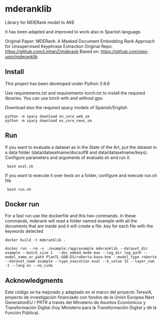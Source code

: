 # mderanklib

Library for MDERank model to AKE

It has been adapted and improved to work also in Spanish language. 

Original Paper: MDERank: A Masked Document Embedding Rank Approach for Unsupervised Keyphrase Extraction
Original Repo: https://github.com/LinhanZ/mderank
Based on: https://github.com/oeg-upm/mderanklib





## Install

This project has been developed under Python 3.9.6

Use requirements.txt and requirements-torch.txt to install the required libraries. You can use torch with and without gpu

Download also the required spacy models of Spanish/English

```
python -m spacy download en_core_web_sm
python -m spacy download es_core_news_sm

```



## Run 

If you want to evaluate a dataset as in the State of the Art, put the dataset in a data folder (data/datasetname/docsutf8 and data/datasetname/keys).
Configure parameters and arguments of evaluate.sh and run it. 

```
 bash eval.sh 
```
If you want to execute it over texts on a folder, configure and execute run.sh file
```
 bash run.sh 
```

## Docker run 
For a fast run use the dockerfile and this two commands. In these commands, mderank will read a folder named example with all the documents that are inside and it will create a file .key for each file with the keywords detected

```
docker build -t mderanklib .

``` 

```
docker run --rm -v ./example:/app/example mderanklib --dataset_dir example --batch_size 1  --doc_embed_mode max --log_dir log_path --model_name_or_path PlanTL-GOB-ES/roberta-base-bne --model_type roberta --dataset_name example --type_execution eval --k_value 15 --layer_num -1 --lang es --no_cuda
```


## Acknowledgments 

Este código se ha mejorado y adaptado en el marco del proyecto TeresIA, proyecto de investigación financiado con fondos de la Unión Europea Next GenerationEU / PRTR a través del Ministerio de Asuntos Económicos y Transformación Digital (hoy Ministerio para la Transformación Digital y de la Función Pública).







